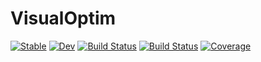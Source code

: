 # VisualOptim

[![Stable](https://img.shields.io/badge/docs-stable-blue.svg)](https://Pramodh-G.github.io/VisualOptim.jl/stable)
[![Dev](https://img.shields.io/badge/docs-dev-blue.svg)](https://Pramodh-G.github.io/VisualOptim.jl/dev)
[![Build Status](https://travis-ci.com/Pramodh-G/VisualOptim.jl.svg?branch=master)](https://travis-ci.com/Pramodh-G/VisualOptim.jl)
[![Build Status](https://ci.appveyor.com/api/projects/status/github/Pramodh-G/VisualOptim.jl?svg=true)](https://ci.appveyor.com/project/Pramodh-G/VisualOptim-jl)
[![Coverage](https://codecov.io/gh/Pramodh-G/VisualOptim.jl/branch/master/graph/badge.svg)](https://codecov.io/gh/Pramodh-G/VisualOptim.jl)
